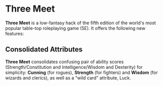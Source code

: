 # Three Meet

**Three Meet** is a low-fantasy hack of the fifth edition of the world's most popular table-top roleplaying game (5E). It offers the following new features:

## Consolidated Attributes

**Three Meet** consolidates confusing pair of ability scores (Strength/Constitution and Intelligence/Wisdom and Dexterity) for simplicity: **Cunning** (for rogues), **Strength** (for fighters) and **Wisdom** (for wizards and clerics), as well as a “wild card” attribute, Luck.
